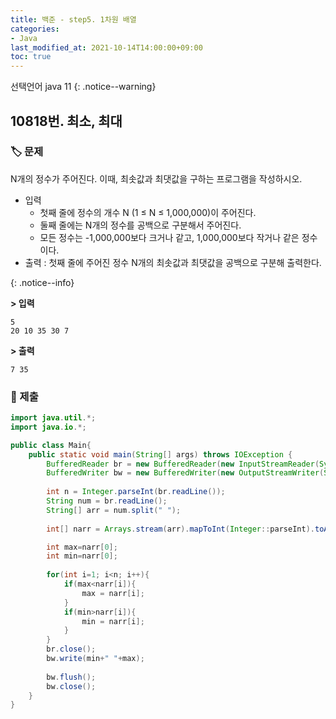 ```yaml
---
title: 백준 - step5. 1차원 배열
categories:
- Java
last_modified_at: 2021-10-14T14:00:00+09:00
toc: true
---
```

선택언어 java 11 
{: .notice--warning}

## 10818번. 최소, 최대
### :label: 문제
<div>
N개의 정수가 주어진다. 이때, 최솟값과 최댓값을 구하는 프로그램을 작성하시오.
  <ul>
    <li> 입력
      <ul>
        <li>첫째 줄에 정수의 개수 N (1 ≤ N ≤ 1,000,000)이 주어진다.</li>
        <li>둘째 줄에는 N개의 정수를 공백으로 구분해서 주어진다.</li>
        <li>모든 정수는 -1,000,000보다 크거나 같고, 1,000,000보다 작거나 같은 정수이다.</li>
      </ul>
    <li>출력 : 첫째 줄에 주어진 정수 N개의 최솟값과 최댓값을 공백으로 구분해 출력한다.</li>
  </ul>
</div>
{: .notice--info}


**> 입력**

```
5
20 10 35 30 7
```

**> 출력**

```
7 35
```

### :bookmark: 제출

```java
import java.util.*;
import java.io.*;

public class Main{
    public static void main(String[] args) throws IOException {
        BufferedReader br = new BufferedReader(new InputStreamReader(System.in));
        BufferedWriter bw = new BufferedWriter(new OutputStreamWriter(System.out));
        
        int n = Integer.parseInt(br.readLine());
        String num = br.readLine();
        String[] arr = num.split(" ");
      
        int[] narr = Arrays.stream(arr).mapToInt(Integer::parseInt).toArray();

        int max=narr[0];
        int min=narr[0];
        
        for(int i=1; i<n; i++){
            if(max<narr[i]){
                max = narr[i];
            }
            if(min>narr[i]){
                min = narr[i];
            }
        }
        br.close();
        bw.write(min+" "+max);
        
        bw.flush();
        bw.close();
    }
}
```
